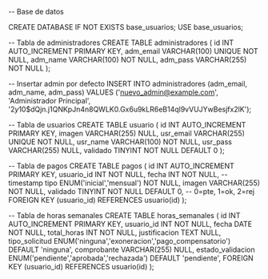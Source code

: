 -- Base de datos

CREATE DATABASE IF NOT EXISTS base_usuarios; 
USE base_usuarios; 

-- Tabla de administradores 
CREATE TABLE administradores ( 
    id INT AUTO_INCREMENT PRIMARY KEY, 
    adm_email VARCHAR(100) UNIQUE NOT NULL, 
    adm_name VARCHAR(100) NOT NULL, 
    adm_pass VARCHAR(255) NOT NULL
); 

-- Insertar admin por defecto
INSERT INTO administradores (adm_email, adm_name, adm_pass) VALUES 
('nuevo_admin@example.com', 'Administrador Principal', '$2y$10$dQjn.j1QNKpJn4n8QWLK0.Gx6u9kLR6eB14ql9vVUJYwBesjfx2lK');

-- Tabla de usuarios
CREATE TABLE usuario (
    id INT AUTO_INCREMENT PRIMARY KEY,
    imagen VARCHAR(255) NULL,
    usr_email VARCHAR(255) UNIQUE NOT NULL, 
    usr_name VARCHAR(100) NOT NULL, 
    usr_pass VARCHAR(255) NULL,
    validado TINYINT NOT NULL DEFAULT 0
);

-- Tabla de pagos 
CREATE TABLE pagos ( 
    id INT AUTO_INCREMENT PRIMARY KEY,
    usuario_id INT NOT NULL, 
    fecha INT NOT NULL,  -- timestamp
    tipo ENUM('inicial','mensual') NOT NULL,
    imagen VARCHAR(255) NOT NULL, 
    validado TINYINT NOT NULL DEFAULT 0, -- 0=pte, 1=ok, 2=rej 
    FOREIGN KEY (usuario_id) REFERENCES usuario(id) 
); 

-- Tabla de horas semanales 
CREATE TABLE horas_semanales ( 
    id INT AUTO_INCREMENT PRIMARY KEY,
    usuario_id INT NOT NULL, 
    fecha DATE NOT NULL,
    total_horas INT NOT NULL,
    justificacion TEXT NULL,
    tipo_solicitud ENUM('ninguna','exoneracion','pago_compensatorio') DEFAULT 'ninguna',
    comprobante VARCHAR(255) NULL,
    estado_validacion ENUM('pendiente','aprobada','rechazada') DEFAULT 'pendiente',
    FOREIGN KEY (usuario_id) REFERENCES usuario(id)
);
